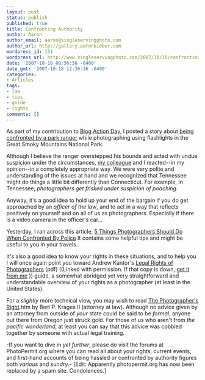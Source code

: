 ```yaml
---
layout: post
status: publish
published: true
title: Confronting Authority
author: Aaron
author_email: aaron@singleservingphoto.com
author_url: http://gallery.aaronbieber.com
wordpress_id: 151
wordpress_url: http://www.singleservingphoto.com/2007/10/18/confronting-authority/
date: '2007-10-18 08:36:36 -0400'
date_gmt: '2007-10-18 12:36:36 -0400'
categories:
- Articles
tags:
- law
- tips
- guide
- rights
comments: []
---
```

As part of my contribution to [Blog Action
Day](http://blogactionday.com), I posted a story about [being confronted
by a park
ranger](http://www.singleservingphoto.com/2007/10/16/protecting-our-national-parks-one-photographers-story/)
while photographing using flashlights in the Great Smoky Mountains
National Park.

Although I believe the ranger overstepped his bounds and acted with
undue suspicion under the circumstances, [my
colleague](http://www.curiouslens.com) and I reacted--in my opinion--in a
completely appropriate way. We were very polite and understanding of the
issues at hand and we recognized that Tennessee might do things a little
bit differently than Connecticut. For example, in Tennessee,
_photographers get frisked under suspicion of poaching_.

Anyway, it's a good idea to hold up your end of the bargain if you do
get approached by an _officer of the law_, and to act in a way that
reflects positively on yourself and on all of us as photographers.
Especially if there is a video camera in the officer's car...

Yesterday, I ran across this article, [5 Things Photographers Should Do
When Confronted By
Police](http://www.photographybay.com/2007/05/16/5-things-photographers-should-do-when-confronted-by-police/.)
It contains some helpful tips and might be useful to you in your
travels.

It's also a good idea to know your rights in these situations, and to
help you I will once again point you toward Andrew Kantor's [Legal
Rights of
Photographers](http://www.kantor.com/useful/Legal-Rights-of-Photographers.pdf)
(pdf) ((Linked with permission. If that copy is down, [get it from
me](http://www.singleservingphoto.com/articles/docs/Legal-Rights-of-Photographers.pdf)
)) guide, a somewhat abridged yet very straightforward and
understandable overview of your rights as a photographer (at least in
the United States).

For a _slightly_ more technical view, you may wish to read [The
Photographer's Right](http://www.krages.com/phoright).htm by Bert P.
Krages II (attorney at law). Although no advice given by an attorney
from outside of _your_ state could be said to be _formal_, anyone
out there from Oregon just struck gold. For those of us who aren't from
_the pacific wonderland_, at least you can say that this advice was
cobbled together by someone with actual legal training.

-If you want to dive in _yet further_, please do visit the forums at
PhotoPermit.org where you can read all about your rights, current
events, and first-hand accounts of being hassled or confronted by
authority figures both _various_ and _sundry_.- \[Edit: Apparently
photopermit.org has now been replaced by a spam site. Condolences.\]
